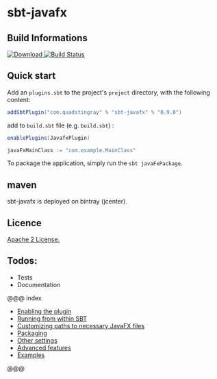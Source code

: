 # sbt-javafx
## Build Informations
 [ ![Download](https://api.bintray.com/packages/quadstingray/sbt-plugins/sbt-javafx/images/download.svg) ](https://bintray.com/quadstingray/sbt-plugins/sbt-javafx/_latestVersion)
 [![Build Status](https://travis-ci.org/QuadStingray/sbt-javafx.svg?branch=master)](https://travis-ci.org/QuadStingray/sbt-javafx)


## Quick start
Add an `plugins.sbt` to the project's `project` directory, with the
following content:

```scala
addSbtPlugin("com.quadstingray" % "sbt-javafx" % "0.9.0")
```

add to `build.sbt` file (e.g. `build.sbt`) :

```scala
enablePlugins(JavafxPlugin)

javaFxMainClass := "com.example.MainClass"
```

To package the application, simply run the `sbt javaFxPackage`.

## maven

sbt-javafx is deployed on bintray (jcenter).

## Licence

[Apache 2 License.](https://github.com/QuadStingray/sbt-javafx/blob/master/LICENSE)


## Todos:
- Tests
- Documentation


@@@ index

* [Enabling the plugin](index.md)
* [Running from within SBT](index.md)
* [Customizing paths to necessary JavaFX files](index.md)
* [Packaging](index.md)
* [Other settings](index.md)
* [Advanced features](index.md)
* [Examples](index.md)

@@@
